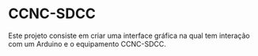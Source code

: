 # CCNC-SDCC
Este projeto consiste em criar uma interface gráfica na qual tem interação com um Arduino e o equipamento CCNC-SDCC.
